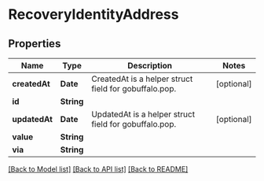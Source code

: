 # RecoveryIdentityAddress

## Properties
Name | Type | Description | Notes
------------ | ------------- | ------------- | -------------
**createdAt** | **Date** | CreatedAt is a helper struct field for gobuffalo.pop. | [optional] 
**id** | **String** |  | 
**updatedAt** | **Date** | UpdatedAt is a helper struct field for gobuffalo.pop. | [optional] 
**value** | **String** |  | 
**via** | **String** |  | 

[[Back to Model list]](../README.md#documentation-for-models) [[Back to API list]](../README.md#documentation-for-api-endpoints) [[Back to README]](../README.md)


